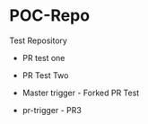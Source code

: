 # POC-Repo
Test Repository

* PR test one

* PR Test Two

* Master trigger - Forked PR Test

* pr-trigger - PR3

